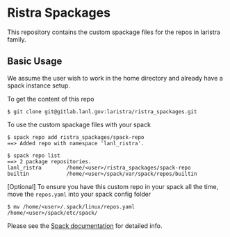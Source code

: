 # Ristra Spackages

This repository contains the custom spackage files for the repos in laristra family.

## Basic Usage

We assume the user wish to work in the home directory and already have a spack instance setup.

To get the content of this repo 
```
$ git clone git@gitlab.lanl.gov:laristra/ristra_spackages.git
```

To use the custom spackage files with your spack 
```
$ spack repo add ristra_spackages/spack-repo
==> Added repo with namespace 'lanl_ristra'.

$ spack repo list
==> 2 package repositories.
lanl_ristra        /home/<user>/ristra_spackages/spack-repo
builtin            /home/<user>/spack/var/spack/repos/builtin
```

[Optional]
To ensure you have this custom repo in your spack all the time, move the `repos.yaml` into your spack config folder
```
$ mv /home/<user>/.spack/linux/repos.yaml /home/<user>/spack/etc/spack/
```

Please see the [Spack documentation](https://spack.readthedocs.io/en/latest/configuration.html) for detailed info.
